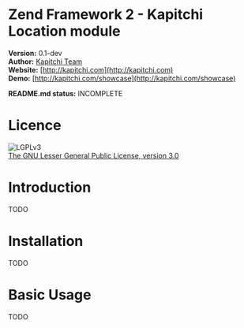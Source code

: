 Zend Framework 2 - Kapitchi Location module
==============================================

__Version:__ 0.1-dev  
__Author:__  [Kapitchi Team](http://kapitchi.com/team)  
__Website:__ [http://kapitchi.com](http://kapitchi.com)  
__Demo:__    [http://kapitchi.com/showcase](http://kapitchi.com/showcase)  

__README.md status:__ INCOMPLETE  

Licence
=======

![LGPLv3](http://www.gnu.org/graphics/lgplv3-88x31.png)  
[The GNU Lesser General Public License, version 3.0](LICENSE.txt)


Introduction
============

TODO


Installation
============

TODO

Basic Usage
===========

TODO

